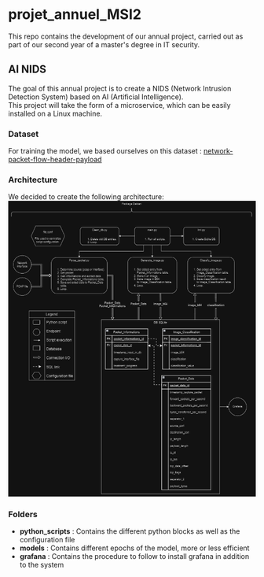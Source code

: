 # projet_annuel_MSI2
This repo contains the development of our annual project, carried out as part of our second year of a master's degree in IT security.

## AI NIDS
The goal of this annual project is to create a NIDS (Network Intrusion Detection System) based on AI (Artificial Intelligence).  
This project will take the form of a microservice, which can be easily installed on a Linux machine.

### Dataset
For training the model, we based ourselves on this dataset : [network-packet-flow-header-payload](https://huggingface.co/datasets/rdpahalavan/network-packet-flow-header-payload)

### Architecture
We decided to create the following architecture:  
![schema_architecture_v2](https://github.com/PierreKzh/projet_annuel_MSI2/blob/main/img/schema_architecture_v2.png)

### Folders
- **python_scripts** : Contains the different python blocks as well as the configuration file
- **models** : Contains different epochs of the model, more or less efficient
- **grafana** : Contains the procedure to follow to install grafana in addition to the system
